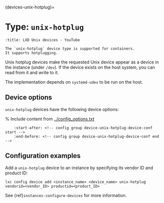 (devices-unix-hotplug)=
# Type: `unix-hotplug`

```{youtube} https://www.youtube.com/watch?v=C2e3LD5wLI8
:title: LXD Unix devices - YouTube
```

```{note}
The `unix-hotplug` device type is supported for containers.
It supports hotplugging.
```

Unix hotplug devices make the requested Unix device appear as a device in the instance (under `/dev`).
If the device exists on the host system, you can read from it and write to it.

The implementation depends on `systemd-udev` to be run on the host.

## Device options

`unix-hotplug` devices have the following device options:

% Include content from [../config_options.txt](../config_options.txt)
```{include} ../config_options.txt
    :start-after: <!-- config group device-unix-hotplug-device-conf start -->
    :end-before: <!-- config group device-unix-hotplug-device-conf end -->
```

## Configuration examples

Add a `unix-hotplug` device to an instance by specifying its vendor ID and product ID:

    lxc config device add <instance_name> <device_name> unix-hotplug vendorid=<vendor_ID> productid=<product_ID>

See {ref}`instances-configure-devices` for more information.
